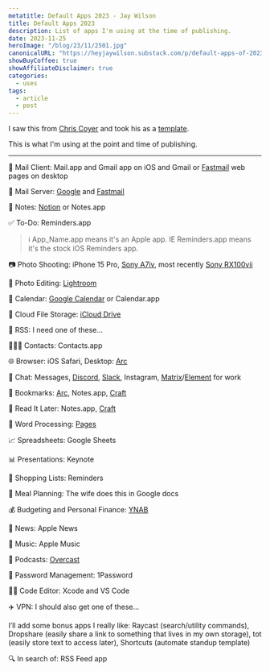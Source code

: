 ```yaml
---
metatitle: Default Apps 2023 - Jay Wilson
title: Default Apps 2023
description: List of apps I'm using at the time of publishing.
date: 2023-11-25
heroImage: "/blog/23/11/2501.jpg"
canonicalURL: "https://heyjaywilson.substack.com/p/default-apps-of-2023"
showBuyCoffee: true
showAffiliateDisclaimer: true
categories:
  - uses
tags:
  - article
  - post
---
```


I saw this from [Chris Coyer](https://front-end.social/@chriscoyier/111474487605531383) and took his as a [template](https://chriscoyier.net/2023/11/25/default-apps-2023/).

This is what I'm using at the point and time of publishing.

---


📨 Mail Client: Mail.app and Gmail app on iOS and Gmail or <a class="affiliateLink" href="https://geni.us/cctfastmail">Fastmail</a> web pages on desktop

📮 Mail Server: <a href="https://www.google.com/gmail/about/">Google</a> and <a class="affiliateLink" href="https://geni.us/cctfastmail">Fastmail</a>

📝 Notes: <a href="https://geni.us/cctnotion" class="affiliateLink">Notion</a> or Notes.app

✅ To-Do: Reminders.app

> ℹ️ App_Name.app means it's an Apple app. IE Reminders.app means it's the stock iOS Reminders app.

📷 Photo Shooting: iPhone 15 Pro, <a href="https://geni.us/AtQQ3r" class="affiliateLink"> Sony A7iv</a>, most recently <a href="https://geni.us/cctpocketcam" class="affiliateLink">Sony RX100vii</a>

🎨 Photo Editing: [Lightroom](https://lightroom.adobe.com)

📆 Calendar: [Google Calendar](https://calendar.google.com/calendar/) or Calendar.app

📁 Cloud File Storage: [iCloud Drive](https://www.icloud.com/iclouddrive)

📖 RSS: I need one of these...

🙍🏻‍♂️ Contacts: Contacts.app

🌐 Browser: iOS Safari, Desktop: [Arc](https://arc.net)

💬 Chat: Messages, [Discord](https://discord.com/company), [Slack](https://slack.com/what-is-slack), Instagram, [Matrix](https://matrix.org)/[Element](https://element.io) for work

🔖 Bookmarks: [Arc](https://arc.net), Notes.app, [Craft](https://www.craft.do)

📑 Read It Later: Notes.app, [Craft](https://www.craft.do)

📜 Word Processing: [Pages](https://www.apple.com/pages/)

📈 Spreadsheets: Google Sheets

📊 Presentations: Keynote

🛒 Shopping Lists: Reminders

🍴 Meal Planning: The wife does this in Google docs

💰 Budgeting and Personal Finance: [YNAB](https://www.ynab.com)

📰 News: Apple News

🎵 Music: Apple Music

🎤 Podcasts: [Overcast](https://overcast.fm)

🔐 Password Management: 1Password

🧑‍💻 Code Editor: Xcode and VS Code

✈️ VPN: I should also get one of these...

I’ll add some bonus apps I really like: Raycast (search/utility commands), Dropshare (easily share a link to something that lives in my own storage), tot (easily store text to access later), Shortcuts (automate standup template)

🔍 In search of: RSS Feed app
